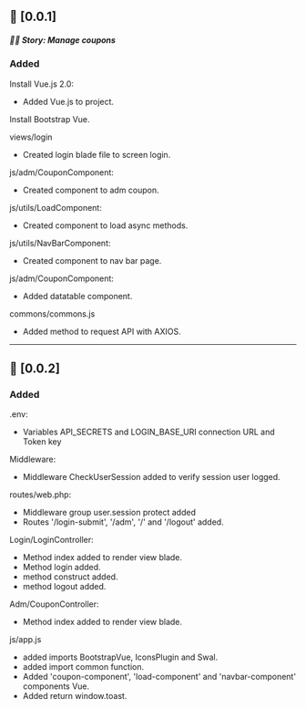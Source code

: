 ## 🔖 [0.0.1] 
##### 📖🏰 Story: Manage coupons

### Added

Install Vue.js 2.0:
- Added Vue.js to project.

Install Bootstrap Vue.

views/login
- Created login blade file to screen login.

js/adm/CouponComponent:
- Created component to adm coupon.

js/utils/LoadComponent:
- Created component to load async methods.

js/utils/NavBarComponent:
- Created component to nav bar page.

js/adm/CouponComponent:
- Added datatable component.

commons/commons.js
- Added method to request API with AXIOS.
---

## 🔖 [0.0.2] 

### Added
.env:
- Variables API_SECRETS and LOGIN_BASE_URI connection URL and Token key

Middleware:
- Middleware CheckUserSession added to verify session user logged.

routes/web.php:
- Middleware group user.session protect added 
- Routes '/login-submit', '/adm', '/' and '/logout' added.

Login/LoginController:
- Method index added to render view blade.
- Method login added.
- method construct added.
- method logout added.

Adm/CouponController:
- Method index added to render view blade.

js/app.js
- added imports BootstrapVue, IconsPlugin and Swal.
- added import common function.
- Added 'coupon-component', 'load-component' and 'navbar-component' components Vue.
- Added return window.toast.




